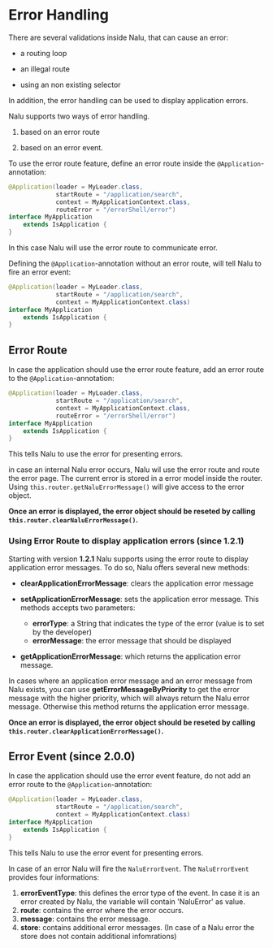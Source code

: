 # Error Handling
There are several validations inside Nalu, that can cause an error:

* a routing loop

* an illegal route

* using an non existing selector

In addition, the error handling can be used to display application errors.

Nalu supports two ways of error handling.

1. based on an error route

2. based on an error event.

To use the error route feature, define an error route inside the `@Application`-annotation:
```Java
@Application(loader = MyLoader.class,
             startRoute = "/application/search",
             context = MyApplicationContext.class,
             routeError = "/errorShell/error")
interface MyApplication
    extends IsApplication {
}
```
In this case Nalu will use the error route to communicate error.

Defining the `@Application`-annotation without an error route, will tell Nalu to fire an error event:
```Java
@Application(loader = MyLoader.class,
             startRoute = "/application/search",
             context = MyApplicationContext.class)
interface MyApplication
    extends IsApplication {
}
```


## Error Route
In case the application should use the error route feature, add an error route to the `@Application`-annotation:

```Java
@Application(loader = MyLoader.class,
             startRoute = "/application/search",
             context = MyApplicationContext.class,
             routeError = "/errorShell/error")
interface MyApplication
    extends IsApplication {
}
```

This tells Nalu to use the error for presenting errors.

in case an internal Nalu error occurs, Nalu wil use the error route and route the error page. The current error is stored in a error model inside the router. Using `this.router.getNaluErrorMessage()` will give access to the error object.

**Once an error is displayed, the error object should be reseted by calling `this.router.clearNaluErrorMessage()`.**

### Using Error Route to display application errors (since 1.2.1)
Starting with version **1.2.1** Nalu supports using the error route to display application error messages. To do so, Nalu offers several new methods:
* **clearApplicationErrorMessage**: clears the application error message

* **setApplicationErrorMessage**: sets the application error message. This methods accepts two parameters:
  - **errorType**: a String that indicates the type of the error (value is to set by the developer)
  - **errorMessage**: the error message that should be displayed

* **getApplicationErrorMessage**: which returns the application error message.

In cases where an application error message and an error message from Nalu exists, you can use **getErrorMessageByPriority** to get the error message with the higher priority, which will always return the Nalu error message. Otherwise this method returns the application error message.

**Once an error is displayed, the error object should be reseted by calling `this.router.clearApplicationErrorMessage()`.**

## Error Event (since 2.0.0)
In case the application should use the error event feature, do not add an error route to the `@Application`-annotation:

```Java
@Application(loader = MyLoader.class,
             startRoute = "/application/search",
             context = MyApplicationContext.class)
interface MyApplication
    extends IsApplication {
}
```

This tells Nalu to use the error event for presenting errors.

In case of an error Nalu will fire the `NaluErrorEvent`. The `NaluErrorEvent` provides four informations:
1. **errorEventType**: this defines the error type of the event. In case it is an error created by Nalu, the variable will contain 'NaluError' as value.
2. **route**: contains the error where the error occurs.
3. **message**: contains the error message.
4. **store**: contains additional error messages. (In case of a Nalu error the store does not contain additional infomrations)


